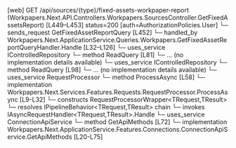 [web] GET /api/sources/{type}/fixed-assets-workpaper-report  (Workpapers.Next.API.Controllers.Workpapers.SourcesController.GetFixedAssetsReport)  [L449–L453] status=200 [auth=AuthorizationPolicies.User]
  └─ sends_request GetFixedAssetReportQuery [L452]
    └─ handled_by Workpapers.Next.ApplicationService.Queries.Workpapers.GetFixedAssetReportQueryHandler.Handle [L32–L126]
      └─ uses_service IControlledRepository<Binder>
        └─ method ReadQuery [L81]
          └─ ... (no implementation details available)
      └─ uses_service IControlledRepository<SourceAccount>
        └─ method ReadQuery [L98]
          └─ ... (no implementation details available)
      └─ uses_service RequestProcessor
        └─ method ProcessAsync [L58]
          └─ implementation Workpapers.Next.Services.Features.Requests.RequestProcessor.ProcessAsync [L9-L32]
            └─ constructs RequestProcessorWrapper<TRequest,TResult>
            └─ resolves IPipelineBehavior<TRequest,TResult> chain
            └─ invokes IAsyncRequestHandler<TRequest,TResult>.Handle
      └─ uses_service ConnectionApiService
        └─ method GetApiMethods [L72]
          └─ implementation Workpapers.Next.ApplicationService.Features.Connections.ConnectionApiService.GetApiMethods [L20-L75]


